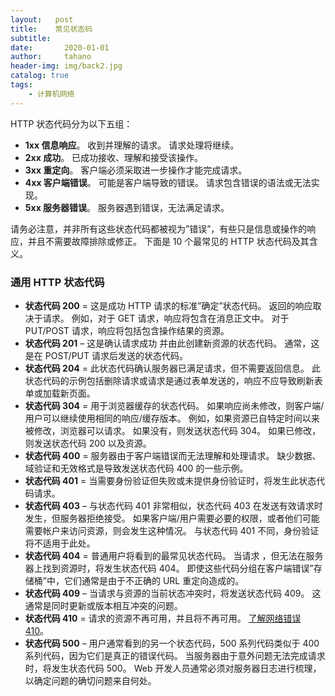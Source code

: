```yaml
---
layout:   post
title:    常见状态码
subtitle:   
date:       2020-01-01
author:     tahano
header-img: img/back2.jpg
catalog: true
tags:
    - 计算机网络
---
```


HTTP 状态代码分为以下五组：

- **1xx 信息响应**。 收到并理解的请求。 请求处理将继续。
- **2xx 成功**。 已成功接收、理解和接受该操作。
- **3xx 重定向**。 客户端必须采取进一步操作才能完成请求。
- **4xx 客户端错误**。 可能是客户端导致的错误。 请求包含错误的语法或无法实现。
- **5xx 服务器错误**。 服务器遇到错误，无法满足请求。

请务必注意，并非所有这些状态代码都被视为”错误”，有些只是信息或操作的响应，并且不需要故障排除或修正。 下面是 10 个最常见的 HTTP 状态代码及其含义。 

### 通用 HTTP 状态代码
- **状态代码 200** = 这是成功 HTTP 请求的标准”确定”状态代码。 返回的响应取决于请求。 例如，对于 GET 请求，响应将包含在消息正文中。 对于 PUT/POST 请求，响应将包括包含操作结果的资源。
- **状态代码 201** – 这是确认请求成功 并由此创建新资源的状态代码。 通常，这是在 POST/PUT 请求后发送的状态代码。
- **状态代码 204** = 此状态代码确认服务器已满足请求，但不需要返回信息。 此状态代码的示例包括删除请求或请求是通过表单发送的，响应不应导致刷新表单或加载新页面。
- **状态代码 304** = 用于浏览器缓存的状态代码。 如果响应尚未修改，则客户端/用户可以继续使用相同的响应/缓存版本。 例如，如果资源已自特定时间以来被修改，浏览器可以请求。 如果没有，则发送状态代码 304。 如果已修改，则发送状态代码 200 以及资源。
- **状态代码 400** = 服务器由于客户端错误而无法理解和处理请求。 缺少数据、域验证和无效格式是导致发送状态代码 400 的一些示例。
- **状态代码 401** = 当需要身份验证但失败或未提供身份验证时，将发生此状态代码请求。
- **状态代码 403** – 与状态代码 401 非常相似，状态代码 403 在发送有效请求时发生，但服务器拒绝接受。 如果客户端/用户需要必要的权限，或者他们可能需要帐户来访问资源，则会发生这种情况。 与状态代码 401 不同，身份验证将不适用于此处。
- **状态代码 404** = 普通用户将看到的最常见状态代码。 当请求  ，但无法在服务器上找到资源时，将发生状态代码 404。 即使这些代码分组在客户端错误”存储桶”中，它们通常是由于不正确的 URL 重定向造成的。
- **状态代码 409** – 当请求与资源的当前状态冲突时，将发送状态代码 409。 这通常是同时更新或版本相互冲突的问题。
- **状态代码 410** = 请求的资源不再可用，并且将不再可用。 [了解网络错误 410](https://www.dotcom-monitor.com/wiki/knowledge-base/error-codes/)。
- **状态代码 500** – 用户通常看到的另一个状态代码，500 系列代码类似于 400 系列代码，因为它们是真正的错误代码。 当服务器由于意外问题无法完成请求时，将发生状态代码 500。 Web 开发人员通常必须对服务器日志进行梳理，以确定问题的确切问题来自何处。